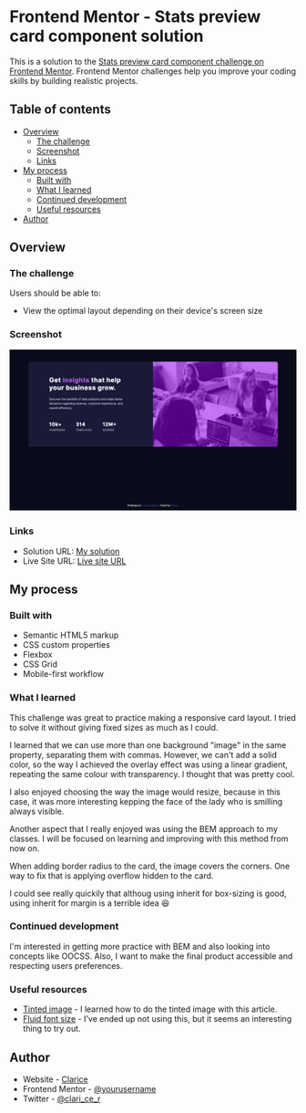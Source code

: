 # Frontend Mentor - Stats preview card component solution

This is a solution to the [Stats preview card component challenge on Frontend Mentor](https://www.frontendmentor.io/challenges/stats-preview-card-component-8JqbgoU62). Frontend Mentor challenges help you improve your coding skills by building realistic projects. 

## Table of contents

- [Overview](#overview)
  - [The challenge](#the-challenge)
  - [Screenshot](#screenshot)
  - [Links](#links)
- [My process](#my-process)
  - [Built with](#built-with)
  - [What I learned](#what-i-learned)
  - [Continued development](#continued-development)
  - [Useful resources](#useful-resources)
- [Author](#author)


## Overview

### The challenge

Users should be able to:

- View the optimal layout depending on their device's screen size

### Screenshot

![Card Component Desktop](images/fmentor-prev-card-component-desktop.png)

### Links

- Solution URL: [My solution](https://www.frontendmentor.io/solutions/mobile-first-vanilla-css-using-flexbox-and-grid-2sjkKbgeq)
- Live Site URL: [Live site URL](https://claricer.github.io/card_component-fe_m/)

## My process

### Built with

- Semantic HTML5 markup
- CSS custom properties
- Flexbox
- CSS Grid
- Mobile-first workflow

### What I learned

This challenge was great to practice making a responsive card layout. I tried to solve it without giving fixed sizes as much as I could. 

I learned that we can use more than one background "image" in the same property, separating them with commas. However, we can't add a solid color, so the way I achieved the overlay effect was using a linear gradient, repeating the same colour with transparency. I thought that was pretty cool.

I also enjoyed choosing the way the image would resize, because in this case, it was more interesting kepping the face of the lady who is smilling always visible. 

Another aspect that I really enjoyed was using the BEM approach to my classes. I will be focused on learning and improving with this method from now on.

When adding border radius to the card, the image covers the corners. One way to fix that is applying overflow hidden to the card.

I could see really quickily that althoug using inherit for box-sizing is good, using inherit for margin is a terrible idea 😆

### Continued development

I'm interested in getting more practice with BEM and also looking into concepts like OOCSS.
Also, I want to make the final product accessible and respecting users preferences.

### Useful resources

- [Tinted image](https://css-tricks.com/tinted-images-multiple-backgrounds/) - I learned how to do the tinted image with this article.
- [Fluid font size](https://css-tricks.com/linearly-scale-font-size-with-css-clamp-based-on-the-viewport/) - I've ended up not using this, but it seems an interesting thing to try out.


## Author

- Website - [Clarice](https://github.com/ClariceR)
- Frontend Mentor - [@yourusername](https://www.frontendmentor.io/profile/yourusername)
- Twitter - [@clari_ce_r](https://twitter.com/clari_ce_r)
